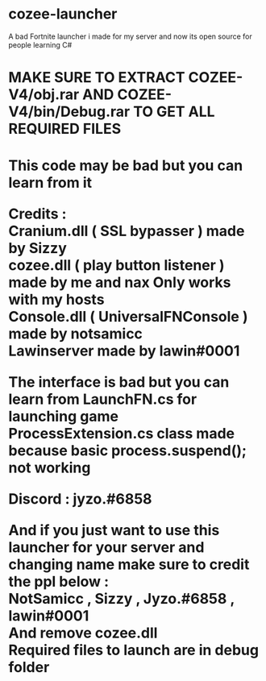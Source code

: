 # cozee-launcher
A bad Fortnite launcher i made for my server and now its open source for people learning C#

<h1> MAKE SURE TO EXTRACT COZEE-V4/obj.rar AND COZEE-V4/bin/Debug.rar TO GET ALL REQUIRED FILES <h1/>

**This code may be bad but you can learn from it**

**Credits :**
<br/>
Cranium.dll ( SSL bypasser ) made by Sizzy
<br/>
cozee.dll ( play button listener ) made by me and nax Only works with my hosts
<br/>
Console.dll ( UniversalFNConsole ) made by notsamicc
<br/>
Lawinserver made by lawin#0001
<br/>

The interface is bad but you can learn from LaunchFN.cs for launching game
<br/> 
ProcessExtension.cs class made because basic process.suspend(); not working 
<br/>

Discord : jyzo.#6858

And if you just want to use this launcher for your server and changing name make sure to credit the ppl below :
<br/>
**NotSamicc , Sizzy , Jyzo.#6858 , lawin#0001**
<br/>
And remove cozee.dll
<br/>
Required files to launch are in debug folder 
